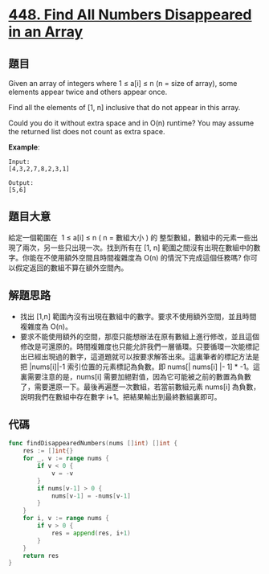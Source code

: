 # [448. Find All Numbers Disappeared in an Array](https://leetcode.com/problems/find-all-numbers-disappeared-in-an-array/)


## 題目

Given an array of integers where 1 ≤ a[i] ≤ n (n = size of array), some elements appear twice and others appear once.

Find all the elements of [1, n] inclusive that do not appear in this array.

Could you do it without extra space and in O(n) runtime? You may assume the returned list does not count as extra space.

**Example**:

```
Input:
[4,3,2,7,8,2,3,1]

Output:
[5,6]
```

## 題目大意

給定一個範圍在  1 ≤ a[i] ≤ n ( n = 數組大小 ) 的 整型數組，數組中的元素一些出現了兩次，另一些只出現一次。找到所有在 [1, n] 範圍之間沒有出現在數組中的數字。你能在不使用額外空間且時間複雜度為 O(n) 的情況下完成這個任務嗎? 你可以假定返回的數組不算在額外空間內。



## 解題思路

- 找出 [1,n] 範圍內沒有出現在數組中的數字。要求不使用額外空間，並且時間複雜度為 O(n)。
- 要求不能使用額外的空間，那麼只能想辦法在原有數組上進行修改，並且這個修改是可還原的。時間複雜度也只能允許我們一層循環。只要循環一次能標記出已經出現過的數字，這道題就可以按要求解答出來。這裏筆者的標記方法是把 |nums[i]|-1 索引位置的元素標記為負數。即 nums[| nums[i] |- 1] * -1。這裏需要注意的是，nums[i] 需要加絕對值，因為它可能被之前的數置為負數了，需要還原一下。最後再遍歷一次數組，若當前數組元素 nums[i] 為負數，説明我們在數組中存在數字 i+1。把結果輸出到最終數組裏即可。

## 代碼

```go
func findDisappearedNumbers(nums []int) []int {
	res := []int{}
	for _, v := range nums {
		if v < 0 {
			v = -v
		}
		if nums[v-1] > 0 {
			nums[v-1] = -nums[v-1]
		}
	}
	for i, v := range nums {
		if v > 0 {
			res = append(res, i+1)
		}
	}
	return res
}
```